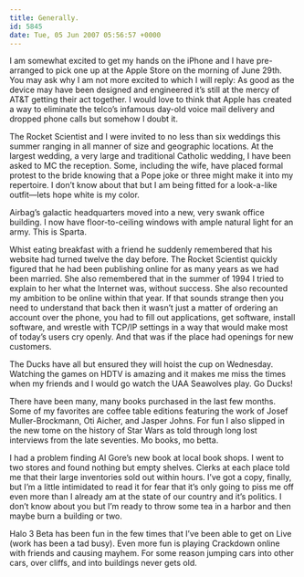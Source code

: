 ```yaml
---
title: Generally.
id: 5845
date: Tue, 05 Jun 2007 05:56:57 +0000
---
```


I am somewhat excited to get my hands on the iPhone and I have pre-arranged to pick one up at the Apple Store on the morning of June 29th. You may ask why I am not more excited to which I will reply: As good as the device may have been designed and engineered it’s still at the mercy of AT&T getting their act together. I would love to think that Apple has created a way to eliminate the telco’s infamous day-old voice mail delivery and dropped phone calls but somehow I doubt it.  

The Rocket Scientist and I were invited to no less than six weddings this summer ranging in all manner of size and geographic locations. At the largest wedding, a very large and traditional Catholic wedding, I have been asked to MC the reception. Some, including the wife, have placed formal protest to the bride knowing that a Pope joke or three might make it into my repertoire. I don’t know about that but I am being fitted for a look-a-like outfit—lets hope white is my color.  

Airbag’s galactic headquarters moved into a new, very swank office building. I now have floor-to-ceiling windows with ample natural light for an army. This is Sparta.  

Whist eating breakfast with a friend he suddenly remembered that his website had turned twelve the day before. The Rocket Scientist quickly figured that he had been publishing online for as many years as we had been married. She also remembered that in the summer of 1994 I tried to explain to her what the Internet was, without success. She also recounted my ambition to be online within that year. If that sounds strange then you need to understand that back then it wasn’t just a matter of ordering an account over the phone, you had to fill out applications, get software, install software, and wrestle with <span class="caps">TCP/IP</span> settings in a way that would make most of today’s users cry openly. And that was if the place had openings for new customers.  

The Ducks have all but ensured they will hoist the cup on Wednesday. Watching the games on HDTV is amazing and it makes me miss the times when my friends and I would go watch the UAA Seawolves play. Go Ducks!  

There have been many, many books purchased in the last few months. Some of my favorites are coffee table editions featuring the work of Josef Muller-Brockmann, Oti Aicher, and Jasper Johns. For fun I also slipped in the new tome on the history of Star Wars as told through long lost interviews from the late seventies. Mo books, mo betta.  

I had a problem finding Al Gore’s new book at local book shops. I went to two stores and found nothing but empty shelves. Clerks at each place told me that their large inventories sold out within hours. I’ve got a copy, finally, but I’m a little intimidated to read it for fear that it’s only going to piss me off even more than I already am at the state of our country and it’s politics. I don’t know about you but I’m ready to throw some tea in a harbor and then maybe burn a building or two.  

Halo 3 Beta has been fun in the few times that I’ve been able to get on Live (work has been a tad busy). Even more fun is playing Crackdown online with friends and causing mayhem. For some reason jumping cars into other cars, over cliffs, and into buildings never gets old.





